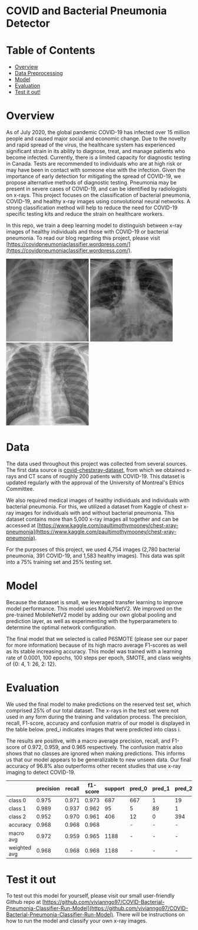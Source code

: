 # COVID and Bacterial Pneumonia Detector
# Table of Contents  
- [Overview](#Overview) 
- [Data Preprocessing](#Data-Preprocessing)  
- [Model](#Model)  
- [Evaluation](#Evaluation)  
- [Test it out!](#Test-it-out)

# Overview

As of July 2020, the global pandemic COVID-19 has infected over 15 million people and caused major social and economic change. Due to the novelty and rapid spread of the virus, the healthcare system has experienced significant strain in its ability to diagnose, treat, and manage patients who become infected. Currently, there is a limited capacity for diagnostic testing in Canada. Tests are recommended to individuals who are at high risk or may have been in contact with someone else with the infection. Given the importance of early detection for mitigating the spread of COVID-19, we propose alternative methods of diagnostic testing. Pneumonia may be present in severe cases of COVID-19, and can be identified by radiologists on x-rays. This project focuses on the classification of bacterial pneumonia, COVID-19, and healthy x-ray images using convolutional neural networks. A strong classification method will help to reduce the need for COVID-19 specific testing kits and reduce the strain on healthcare workers.

In this repo, we train a deep learning model to distinguish between x-ray images of healthy individuals and those with COVID-19 or bacterial pneumonia. To read our blog regarding this project, please visit [https://covidpneumoniaclassifier.wordpress.com/](https://covidpneumoniaclassifier.wordpress.com/). 

![bacterial_xray](https://github.com/vivianngo97/COVID-19-X-ray-Classifier/blob/master/fixtures/bac2.jpeg)
![covid_xray](https://github.com/vivianngo97/COVID-19-X-ray-Classifier/blob/master/fixtures/covid1.jpg)
![healthy_xray](https://github.com/vivianngo97/COVID-19-X-ray-Classifier/blob/master/fixtures/healthy3.jpeg)


# Data  

The data used throughout this project was collected from several sources. The first data source is [covid-chestxray-dataset](https://github.com/ieee8023/covid-chestxray-dataset), from which we obtained x-rays and CT scans of roughly 200 patients with COVID-19. This dataset is updated regularly with the approval of the University of Montreal's Ethics Committee.

We also required medical images of healthy individuals and individuals with bacterial pneumonia. For this, we utilized a dataset from Kaggle of chest x-ray images for individuals with and without bacterial pneumonia. This dataset contains more than 5,000 x-ray images all together and can be accessed at [https://www.kaggle.com/paultimothymooney/chest-xray-pneumonia](https://www.kaggle.com/paultimothymooney/chest-xray-pneumonia).

For the purposes of this project, we used 4,754 images (2,780 bacterial pneumonia, 391 COVID-19, and 1,583 healthy images). This data was split into a 75% training set and 25% testing set.  

# Model 

Because the dataaset is small, we leveraged transfer learning to improve model performance. This model uses MobileNetV2. We improved on the pre-trained MobileNetV2 model by adding our own global pooling and prediction layer, as well as experimenting with the hyperparameters to determine the optimal network configuration. 

The final model that we selected is called P6SMOTE (please see our paper for more information) because of its high macro average F1-scores as well as its stable increasing accuracy. This model was trained with a learning rate of 0.0001, 100 epochs, 100 steps per epoch, SMOTE, and class weights of {0: 4, 1: 26, 2: 12}. 

# Evaluation 

We used the final model to make predictions on the reserved test set, which comprised 25% of our total dataset. The x-rays in the test set were not used in any form during the training and validation process. The precision, recall, F1-score, accuracy and confusion matrix of our model is displayed in the table below. pred_i indicates images that were predicted into class i.

The results are positive, with a macro average precision, recall, and F1-score of 0.972, 0.959, and 0.965 respectively. The confusion matrix also shows that no classes are ignored when making predictions. This informs us that our model appears to be generalizable to new unseen data. Our final accuracy of 96.8\% also outperforms other recent studies that use x-ray imaging to detect COVID-19. 


|              | precision | recall | f1-score | support | pred_0 | pred_1 | pred_2 |
| ------------ | --------- | ------ | -------- | ------- | ------ | ------ | ------ |
| class 0      | 0.975     | 0.971  | 0.973    | 687     | 667    | 1      | 19     |
| class 1      | 0.989     | 0.937  | 0.962    | 95      | 5      | 89     | 1      |
| class 2      | 0.952     | 0.970  | 0.961    | 406     | 12     | 0      | 394    |
| accuracy     | 0.968     | 0.968  | 0.968    |         | -      | -      | -      |
| macro avg    | 0.972     | 0.959  | 0.965    | 1188    | -      | -      | -      |
| weighted avg | 0.968     | 0.968  | 0.968    | 1188    | -      | -      | -      |


# Test it out

To test out this model for yourself, please visit our small user-friendly Github repo at [https://github.com/vivianngo97/COVID-Bacterial-Pneumonia-Classifier-Run-Model](https://github.com/vivianngo97/COVID-Bacterial-Pneumonia-Classifier-Run-Model). There will be instructions on how to run the model and classify your own x-ray images.
